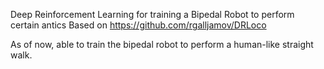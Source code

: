 Deep Reinforcement Learning for training a Bipedal Robot to perform certain antics
Based on https://github.com/rgalljamov/DRLoco

As of now, able to train the bipedal robot to perform a human-like straight walk. 
